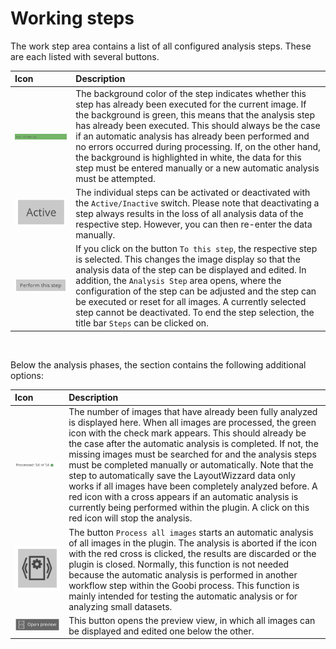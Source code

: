 # Working steps

The work step area contains a list of all configured analysis steps. These are each listed with several buttons.

| Icon | Description |
| :--- | :--- |
| ![](../../../../.gitbook/assets/intranda_step_crop_24.png)  | The background color of the step indicates whether this step has already been executed for the current image. If the background is green, this means that the analysis step has already been executed. This should always be the case if an automatic analysis has already been performed and no errors occurred during processing. If, on the other hand, the background is highlighted in white, the data for this step must be entered manually or a new automatic analysis must be attempted. |
| ![](../../../../.gitbook/assets/intranda_step_crop_25.png)  | The individual steps can be activated or deactivated with the `Active/Inactive` switch. Please note that deactivating a step always results in the loss of all analysis data of the respective step. However, you can then re-enter the data manually. |
| ![](../../../../.gitbook/assets/intranda_step_crop_26.png)  | If you click on the button `To this step`, the respective step is selected. This changes the image display so that the analysis data of the step can be displayed and edited. In addition, the `Analysis Step` area opens, where the configuration of the step can be adjusted and the step can be executed or reset for all images. A currently selected step cannot be deactivated. To end the step selection, the title bar `Steps` can be clicked on. |

‌

Below the analysis phases, the section contains the following additional options:

| Icon | Description |
| :--- | :--- |
| ![](../../../../.gitbook/assets/intranda_step_crop_29.png)  | The number of images that have already been fully analyzed is displayed here. When all images are processed, the green icon with the check mark appears. This should already be the case after the automatic analysis is completed. If not, the missing images must be searched for and the analysis steps must be completed manually or automatically. Note that the step to automatically save the LayoutWizzard data only works if all images have been completely analyzed before. A red icon with a cross appears if an automatic analysis is currently being performed within the plugin. A click on this red icon will stop the analysis. |
| ![](../../../../.gitbook/assets/intranda_step_crop_28.png)  | The button `Process all images` starts an automatic analysis of all images in the plugin. The analysis is aborted if the icon with the red cross is clicked, the results are discarded or the plugin is closed. Normally, this function is not needed because the automatic analysis is performed in another workflow step within the Goobi process. This function is mainly intended for testing the automatic analysis or for analyzing small datasets. |
| ![](../../../../.gitbook/assets/intranda_step_crop_27.png)  | This button opens the preview view, in which all images can be displayed and edited one below the other. |
